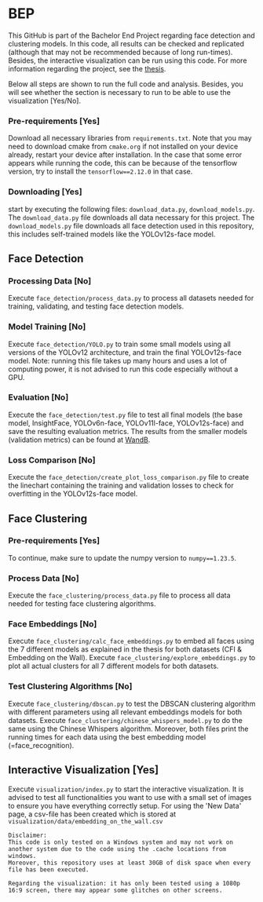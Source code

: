 # BEP
This GitHub is part of the Bachelor End Project regarding face detection and clustering models. In this code, all results can be checked and replicated (although that may not be recommended because of long run-times). Besides, the interactive visualization can be run using this code. For more information regarding the project, see the [thesis](https://github.com/stiverthijmen163/BEP/blob/main/Full_Thesis_BEP.pdf).

Below all steps are shown to run the full code and analysis. Besides, you will see whether the section is necessary to run to be able to use the visualization [Yes/No].

### Pre-requirements [Yes]
Download all necessary libraries from `requirements.txt`.
Note that you may need to download cmake from `cmake.org` if not installed on your device already, restart your device after installation.
In the case that some error appears while running the code, this can be because of the tensorflow version, try to install the `tensorflow==2.12.0` in that case.

### Downloading [Yes]
start by executing the following files: `download_data.py`, `download_models.py`.
The `download_data.py` file downloads all data necessary for this project.
The `download_models.py` file downloads all face detection used in this repository, this includes self-trained models like the YOLOv12s-face model.

## Face Detection
### Processing Data [No]
Execute `face_detection/process_data.py` to process all datasets needed for training, validating, and testing face detection models.

### Model Training [No]
Execute `face_detection/YOLO.py` to train some small models using all versions of the YOLOv12 architecture,
and train the final YOLOv12s-face model. Note: running this file takes up many hours and uses a lot of computing power, it is not advised to run this code especially without a GPU.

### Evaluation [No]
Execute the `face_detection/test.py` file to test all final models (the base model, InsightFace, YOLOv6n-face, YOLOv11l-face, YOLOv12s-face)
and save the resulting evaluation metrics. The results from the smaller models (validation metrics) can be found at [WandB](https://wandb.ai/t-m-a-broeren-eindhoven-university-of-technology/yolo_v12_small_subset?nw=nwusertmabroeren).

### Loss Comparison [No]
Execute the `face_detection/create_plot_loss_comparison.py` file to create the linechart containing the training and validation losses to check for overfitting in the YOLOv12s-face model.

## Face Clustering
### Pre-requirements [Yes]
To continue, make sure to update the numpy version to `numpy==1.23.5`.

### Process Data [No]
Execute the `face_clustering/process_data.py` file to process all data needed for testing face clustering algorithms.

### Face Embeddings [No]
Execute `face_clustering/calc_face_embeddings.py` to embed all faces using the 7 different models as explained in the thesis for both datasets (CFI & Embedding on the Wall).
Execute `face_clustering/explore_embeddings.py` to plot all actual clusters for all 7 different models for both datasets.

### Test Clustering Algorithms [No]
Execute `face_clustering/dbscan.py` to test the DBSCAN clustering algorithm with different parameters using all relevant embeddings models for both datasets.
Execute `face_clustering/chinese_whispers_model.py` to do the same using the Chinese Whispers algorithm. Moreover, both files print the running times for each data using the best embedding model (=face_recognition).

## Interactive Visualization [Yes]
Execute `visualization/index.py` to start the interactive visualization. It is advised to test all functionalities you want to use with a small set of images to ensure you have everything correctly setup.
For using the 'New Data' page, a csv-file has been created which is stored at `visualization/data/embedding_on_the_wall.csv`

```
Disclaimer:
This code is only tested on a Windows system and may not work on another system due to the code using the .cache locations from windows.
Moreover, this repository uses at least 30GB of disk space when every file has been executed.

Regarding the visualization: it has only been tested using a 1080p 16:9 screen, there may appear some glitches on other screens.
```
